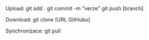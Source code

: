 Upload: 
  git add .
  git commit -m "verze"
  git push [branch]

Download:
  git clone [URL GitHubu]

Synchronizace:
  git pull